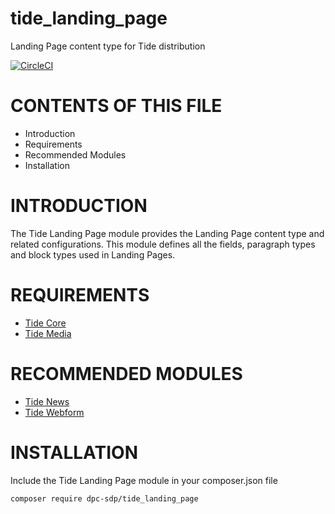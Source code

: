 # tide_landing_page
Landing Page content type for Tide distribution

[![CircleCI](https://circleci.com/gh/dpc-sdp/tide_landing_page.svg?style=svg&circle-token=17df9218f8ba3a997ba21d02ecbbe94c8d386796)](https://circleci.com/gh/dpc-sdp/tide_landing_page)

# CONTENTS OF THIS FILE

* Introduction
* Requirements
* Recommended Modules
* Installation

# INTRODUCTION
The Tide Landing Page module provides the Landing Page content type and related configurations.
This module defines all the fields, paragraph types and block types used in Landing Pages.

# REQUIREMENTS
* [Tide Core](https://github.com/dpc-sdp/tide_core)
* [Tide Media](https://github.com/dpc-sdp/tide_media)

# RECOMMENDED MODULES
* [Tide News](https://github.com/dpc-sdp/tide_news)
* [Tide Webform](https://github.com/dpc-sdp/tide_webform)

# INSTALLATION
Include the Tide Landing Page module in your composer.json file

```bash
composer require dpc-sdp/tide_landing_page
```
